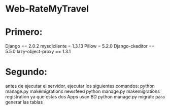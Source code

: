 # Web-RateMyTravel
# Primero:
Django == 2.0.2
mysqlcliente = 1.3.13
Pillow = 5.2.0
Django-ckeditor == 5.5.0
lazy-object-proxy == 1.3.1

# Segundo:
antes de ejecutar el servidor, ejecutar los siguientes comandos:
python manage.py makemigrations newsfeed
python manage.py makemigrations registration
ya que estas dos Apps usan BD
python manage.py migrate
para generar las tablas